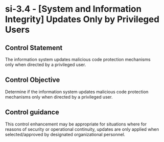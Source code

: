# si-3.4 - \[System and Information Integrity\] Updates Only by Privileged Users

## Control Statement

The information system updates malicious code protection mechanisms only when directed by a privileged user.

## Control Objective

Determine if the information system updates malicious code protection mechanisms only when directed by a privileged user.

## Control guidance

This control enhancement may be appropriate for situations where for reasons of security or operational continuity, updates are only applied when selected/approved by designated organizational personnel.
